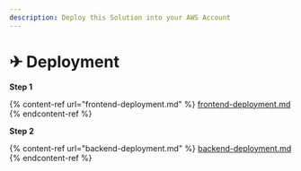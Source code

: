 ```yaml
---
description: Deploy this Solution into your AWS Account
---
```


# ✈ Deployment

**Step 1**

{% content-ref url="frontend-deployment.md" %}
[frontend-deployment.md](frontend-deployment.md)
{% endcontent-ref %}

**Step 2**

{% content-ref url="backend-deployment.md" %}
[backend-deployment.md](backend-deployment.md)
{% endcontent-ref %}
